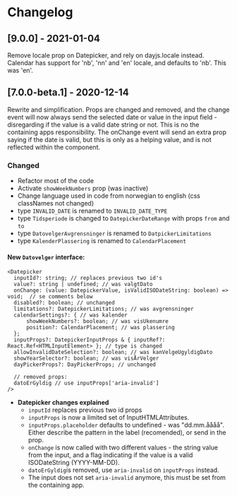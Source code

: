 # Changelog
## [9.0.0] - 2021-01-04
Remove locale prop on Datepicker, and rely on dayjs.locale instead. Calendar has support for 'nb', 'nn' and 'en' locale, and defaults to 'nb'. This was 'en'.

## [7.0.0-beta.1] - 2020-12-14
Rewrite and simplification. Props are changed and removed, and the change event will now always send the selected date or value in the input field - disregarding if the value is a valid date string or not. This is no the containing apps responsibility. The onChange event will send an extra prop saying if the date is valid, but this is only as a helping value, and is not reflected within the component.

### Changed
- Refactor most of the code
- Activate `showWeekNumbers` prop (was inactive)
- Change language used in code from norwegian to english (css classNames not changed)
- type `INVALID_DATE` is renamed to `INVALID_DATE_TYPE`
- type `Tidsperiode` is changed to `DatepickerDateRange` with props `from` and `to`
- type `DatovelgerAvgrensninger` is renamed to `DatpickerLimitations`
- type `KalenderPlassering` is renamed to `CalendarPlacement`

#### New `Datovelger` interface:
  ```
  <Datepicker
    inputId?: string; // replaces previous two id's
    value?: string | undefined; // was valgtDato
    onChange: (value: DatepickerValue, isValidISODateString: boolean) => void;  // se comments below
    disabled?: boolean; // unchanged
    limitations?: DatepickerLimitations; // was avgrensninger
    calendarSettings?: { // was kalender
        showWeekNumbers?: boolean; // was visUkenumre
        position?: CalendarPlacement; // was plassering
    };
    inputProps?: DatepickerInputProps & { inputRef?: React.Ref<HTMLInputElement> }; // type is changed
    allowInvalidDateSelection?: boolean; // was kanVelgeUgyldigDato
    showYearSelector?: boolean; // was visÅrVelger
    dayPickerProps?: DayPickerProps; // unchanged

    // removed props:
    datoErGyldig // use inputProps['aria-invalid']
  />

  ```
- **Datepicker changes explained**
  - `inputId` replaces previous two id props
  - `inputProps` is now a limited set of InputHTMLAttributes<HTMLInputElement>.
  - `inputProps.placeholder` defaults to undefined - was "dd.mm.åååå". Either describe the pattern in the label (recomended), or send in the prop.
  - `onChange` is now called with two different values - the string value from the input, and a flag indicating if the value is a valid ISODateString (YYYY-MM-DD).
  - `datoErGyldig`is removed, use `aria-invalid` on `inputProps` instead.
  - The input does not set `aria-invalid` anymore, this must be set from the containing app.

